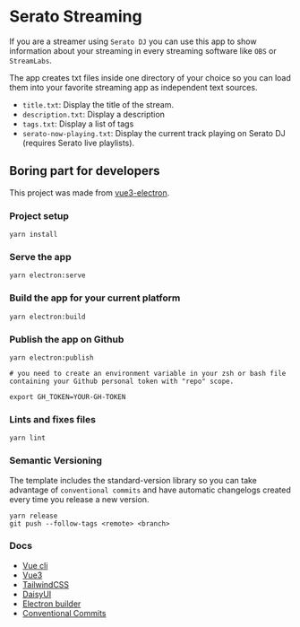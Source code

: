 # Serato Streaming

If you are a streamer using `Serato DJ` you can use this app to show information about your streaming in every streaming software like `OBS` or `StreamLabs`.

The app creates txt files inside one directory of your choice so you can load them into your favorite streaming app as independent text sources.

- `title.txt`: Display the title of the stream.
- `description.txt`: Display a description
- `tags.txt`: Display a list of tags
- `serato-now-playing.txt`: Display the current track playing on Serato DJ (requires Serato live playlists).

## Boring part for developers

This project was made from [vue3-electron](https://github.com/victorlopezalonso/vue3-electron).

### Project setup

```
yarn install
```

### Serve the app

```
yarn electron:serve
```

### Build the app for your current platform

```
yarn electron:build
```

### Publish the app on Github

```
yarn electron:publish

# you need to create an environment variable in your zsh or bash file containing your Github personal token with "repo" scope.

export GH_TOKEN=YOUR-GH-TOKEN
```

### Lints and fixes files

```
yarn lint
```

### Semantic Versioning

The template includes the standard-version library so you can take advantage of `conventional commits` and have automatic changelogs created every time you release a new version.

```
yarn release
git push --follow-tags <remote> <branch>
```

### Docs

- [Vue cli](https://cli.vuejs.org/config/)
- [Vue3](https://v3.vuejs.org/guide/introduction.html)
- [TailwindCSS](https://tailwindcss.com/docs)
- [DaisyUI](https://daisyui.com)
- [Electron builder](https://www.electron.build/)
- [Conventional Commits](https://www.conventionalcommits.org/en/v1.0.0/)

